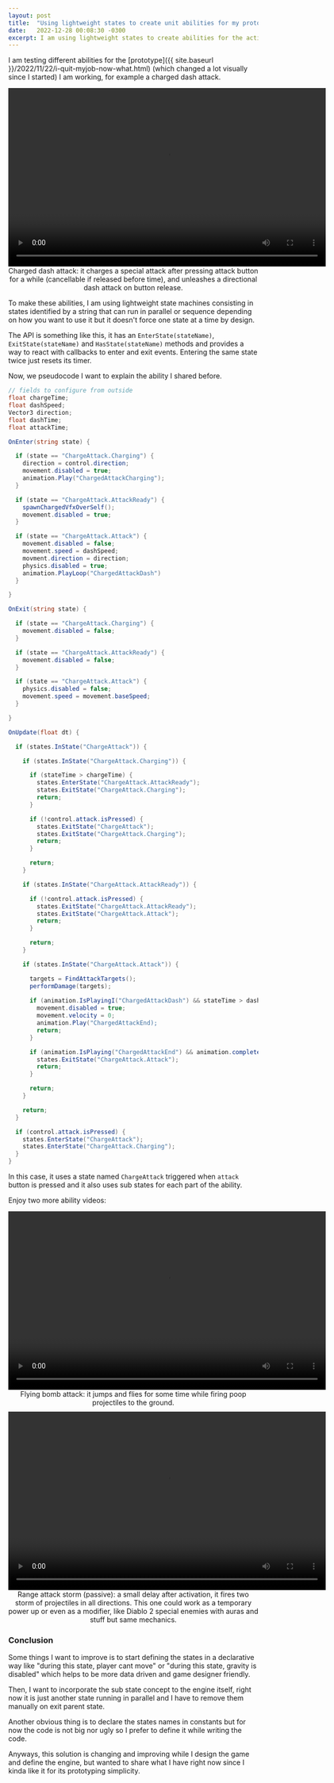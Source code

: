 ```yaml
---
layout: post
title:  "Using lightweight states to create unit abilities for my prototype"
date:   2022-12-28 00:08:30 -0300
excerpt: I am using lightweight states to create abilities for the actionrpg beatemup prototype I am working on and I share a bit of pseudocode to explain how. 
---
```


I am testing different abilities for the [prototype]({{ site.baseurl }}/2022/11/22/i-quit-myjob-now-what.html) (which changed a lot visually since I started) I am working, for example a charged dash attack.

<div style="text-align:center;margin-bottom:10px">
<video width="640" height="360" controls>
  <source src="/assets/ability_chargedashattack1.mp4" type="video/mp4">
   Your browser does not support the video tag.
</video> 
<br/>
Charged dash attack: it charges a special attack after pressing attack button for a while (cancellable if released before time), and unleashes a directional dash attack on button release.
</div>

To make these abilities, I am using lightweight state machines consisting in states identified by a string that can run in parallel or sequence depending on how you want to use it but it doesn't force one state at a time by design.

The API is something like this, it has an `EnterState(stateName)`, `ExitState(stateName)` and `HasState(stateName)` methods and provides a way to react with callbacks to enter and exit events. Entering the same state twice just resets its timer.

Now, we pseudocode I want to explain the ability I shared before.

```c#
// fields to configure from outside
float chargeTime;
float dashSpeed;
Vector3 direction;
float dashTime;
float attackTime;

OnEnter(string state) {

  if (state == "ChargeAttack.Charging") {
    direction = control.direction;
    movement.disabled = true;
    animation.Play("ChargedAttackCharging");
  }  

  if (state == "ChargeAttack.AttackReady") {
    spawnChargedVfxOverSelf();
    movement.disabled = true;
  }  

  if (state == "ChargeAttack.Attack") {
    movement.disabled = false;
    movement.speed = dashSpeed;
    movment.direction = direction;
    physics.disabled = true;
    animation.PlayLoop("ChargedAttackDash")
  }  

}

OnExit(string state) {

  if (state == "ChargeAttack.Charging") {
    movement.disabled = false;
  }  

  if (state == "ChargeAttack.AttackReady") {
    movement.disabled = false;
  }  

  if (state == "ChargeAttack.Attack") {
    physics.disabled = false;
    movement.speed = movement.baseSpeed;
  }  

}

OnUpdate(float dt) {

  if (states.InState("ChargeAttack")) {

    if (states.InState("ChargeAttack.Charging")) {

      if (stateTime > chargeTime) {
        states.EnterState("ChargeAttack.AttackReady");
        states.ExitState("ChargeAttack.Charging");
        return;
      }

      if (!control.attack.isPressed) {
        states.ExitState("ChargeAttack");
        states.ExitState("ChargeAttack.Charging");
        return;
      }

      return;
    }

    if (states.InState("ChargeAttack.AttackReady")) {

      if (!control.attack.isPressed) {
        states.ExitState("ChargeAttack.AttackReady");
        states.ExitState("ChargeAttack.Attack");
        return;
      }

      return;
    }

    if (states.InState("ChargeAttack.Attack")) {

      targets = FindAttackTargets();
      performDamage(targets);
      
      if (animation.IsPlayingI("ChargedAttackDash") && stateTime > dashTime) {
        movement.disabled = true;
        movement.velocity = 0;
        animation.Play("ChargedAttackEnd);
        return;
      }

      if (animation.IsPlaying("ChargedAttackEnd") && animation.completed) {
        states.ExitState("ChargeAttack.Attack");
        return;
      }

      return;
    }

    return;
  }

  if (control.attack.isPressed) {
    states.EnterState("ChargeAttack");
    states.EnterState("ChargeAttack.Charging");
  }
}

```

In this case, it uses a state named `ChargeAttack` triggered when `attack` button is pressed and it also uses sub states for each part of the ability.

Enjoy two more ability videos:

<div style="text-align:center;margin-bottom:10px">
<video width="640" height="360" controls>
  <source src="/assets/ability_flyingbomb1.mp4" type="video/mp4">
   Your browser does not support the video tag.
</video>
<br/>
Flying bomb attack: it jumps and flies for some time while firing poop projectiles to the ground.
</div>

<div style="text-align:center;margin-bottom:10px">
<video width="640" height="360" controls>
  <source src="/assets/special_rangesstorm_3.mp4" type="video/mp4">
   Your browser does not support the video tag.
</video> 
<br/>
Range attack storm (passive): a small delay after activation, it fires two storm of projectiles in all directions. This one could work as a temporary power up or even as a modifier, like Diablo 2 special enemies with auras and stuff but same mechanics.
</div>

### Conclusion

Some things I want to improve is to start defining the states in a declarative way like "during this state, player cant move" or "during this state, gravity is disabled" which helps to be more data driven and game designer friendly. 

Then, I want to incorporate the sub state concept to the engine itself, right now it is just another state running in parallel and I have to remove them manually on exit parent state.

Another obvious thing is to declare the states names in constants but for now the code is not big nor ugly so I prefer to define it while writing the code.

Anyways, this solution is changing and improving while I design the game and define the engine, but wanted to share what I have right now since I kinda like it for its prototyping simplicity.